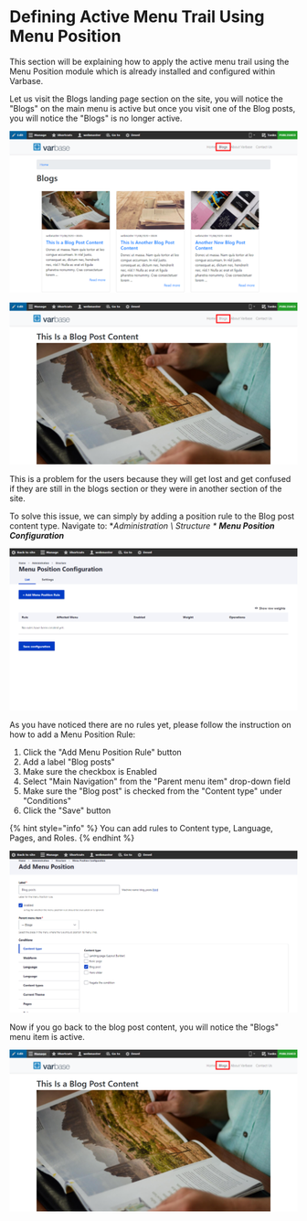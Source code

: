 # Defining Active Menu Trail Using Menu Position

This section will be explaining how to apply the active menu trail using the Menu Position module which is already installed and configured within Varbase.

Let us visit the Blogs landing page section on the site, you will notice the "Blogs" on the main menu is active but once you visit one of the Blog posts, you will notice the "Blogs" is no longer active.

![Blogs menu item is active](../../.gitbook/assets/image%20%2836%29.png)

![Blogs menu item is no longer active after visiting the Blog post item](../../.gitbook/assets/image%20%2834%29.png)

This is a problem for the users because they will get lost and get confused if they are still in the blogs section or they were in another section of the site.

To solve this issue, we can simply by adding a position rule to the Blog post content type. Navigate to: **Administration \ Structure \** _**Menu Position Configuration**_

![Menu Position Configuration section page with empty rules list](../../.gitbook/assets/image%20%2839%29.png)

As you have noticed there are no rules yet, please follow the instruction on how to add a Menu Position Rule:

1. Click the "Add Menu Position Rule" button
2. Add a label "Blog posts"
3. Make sure the checkbox is Enabled
4. Select "Main Navigation" from the "Parent menu item" drop-down field
5. Make sure the "Blog post" is checked from the "Content type" under "Conditions"
6. Click the "Save" button

{% hint style="info" %}
You can add rules to Content type, Language, Pages, and Roles.
{% endhint %}

![Adding new Menu Postion](../../.gitbook/assets/image%20%2840%29.png)

Now if you go back to the blog post content, you will notice the "Blogs" menu item is active.

![](../../.gitbook/assets/image%20%2833%29.png)

